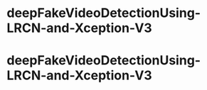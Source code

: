 # deepFakeVideoDetectionUsing-LRCN-and-Xception-V3
# deepFakeVideoDetectionUsing-LRCN-and-Xception-V3

